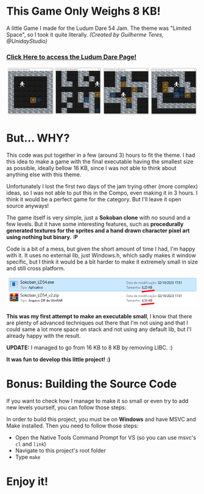 # This Game Only Weighs 8 KB!
 A little Game I made for the Ludum Dare 54 Jam. The theme was "Limited Space", so I took it quite literally.
*(Created by Guilherme Teres, @UnidayStudio)*

### [Click Here to access the Ludum Dare Page!](https://ldjam.com/events/ludum-dare/54/$373205)


![Game Screenshot](./Docs/ld54-screenshot-1.png)

# But... WHY?

This code was put together in a few (around 3) hours to fit the theme. I had this idea to make a game with the final executable having the smallest size as possible, ideally bellow 16 KB, since I was not able to think about anything else with this theme.

Unfortunately I lost the first two days of the jam trying other (more complex) ideas, so I was not able to put this in the Compo, even making it in 3 hours. I think it would be a perfect game for the category. But I'll leave it open source anyways!

The game itself is very simple, just a **Sokoban clone** with no sound and a few levels. But it have some interesting features, such as **procedurally generated textures for the sprites and a hand drawn character pixel art using nothing but binary. :P**

Code is a bit of a mess, but given the short amount of time I had, I'm happy with it. It uses no external lib, just Windows.h, which sadly makes it window specific, but I think it would be a bit harder to make it extremely small in size and still cross platform. 

![Game Screenshot](./Docs/ld54-gamesize.png)

**This was my first attempt to make an executable small**, I know that there are plenty of advanced techniques out there that I'm not using and that I could same a lot more space on  stack and not using any default lib, but I'l already happy with the result. 

**UPDATE:** I managed to go from 16 KB to 8 KB by removing LIBC. :)

**It was fun to develop this little project! :)**

# Bonus: Building the Source Code

If you want to check how I manage to make it so small or even try to add new levels yourself, you can follow those steps:

In order to build this project, you must be on **Windows** and have MSVC and Make installed. Then you need to follow those steps:

- Open the Native Tools Command Prompt for VS (so you can use msvc's `cl` and `link`)
- Navigate to this project's root folder
- Type `make`

# Enjoy it!